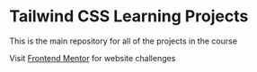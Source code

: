# Tailwind CSS Learning Projects

This is the main repository for all of the projects in the course

Visit [Frontend Mentor](https://frontendmentor.io) for website challenges
